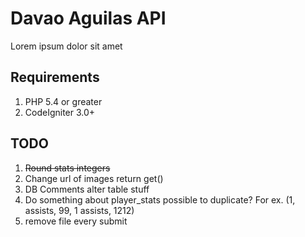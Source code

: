 # Davao Aguilas API
Lorem ipsum dolor sit amet

## Requirements

1. PHP 5.4 or greater
1. CodeIgniter 3.0+

## TODO
1. ~~Round stats integers~~
1. Change url of images return get()
1. DB Comments alter table stuff
1. Do something about player_stats possible to duplicate? For ex. (1, assists, 99, 1 assists, 1212)
1.  remove file every submit
